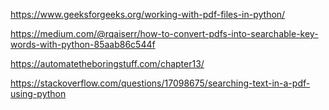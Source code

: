 https://www.geeksforgeeks.org/working-with-pdf-files-in-python/

https://medium.com/@rqaiserr/how-to-convert-pdfs-into-searchable-key-words-with-python-85aab86c544f

https://automatetheboringstuff.com/chapter13/

https://stackoverflow.com/questions/17098675/searching-text-in-a-pdf-using-python
